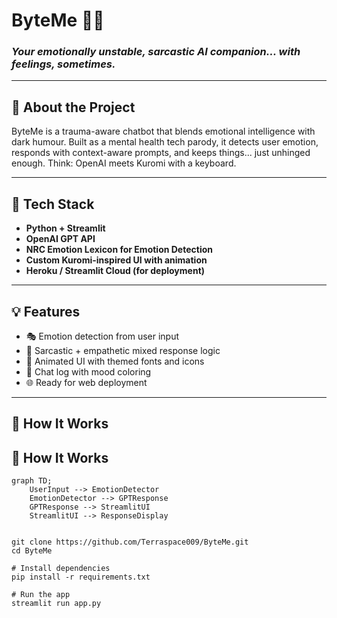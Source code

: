 # ByteMe 🤖💔  
### *Your emotionally unstable, sarcastic AI companion... with feelings, sometimes.*

---

## 🧠 About the Project

ByteMe is a trauma-aware chatbot that blends emotional intelligence with dark humour. Built as a mental health tech parody, it detects user emotion, responds with context-aware prompts, and keeps things... just unhinged enough. Think: OpenAI meets Kuromi with a keyboard.

---

## 🧰 Tech Stack

- **Python + Streamlit**  
- **OpenAI GPT API**  
- **NRC Emotion Lexicon for Emotion Detection**  
- **Custom Kuromi-inspired UI with animation**  
- **Heroku / Streamlit Cloud (for deployment)**

---

## 💡 Features

- 🎭 Emotion detection from user input  
- 🤬 Sarcastic + empathetic mixed response logic  
- 🎨 Animated UI with themed fonts and icons  
- 🧵 Chat log with mood coloring  
- 🌐 Ready for web deployment

---

## 🧩 How It Works

## 🧩 How It Works

```mermaid
graph TD;
    UserInput --> EmotionDetector
    EmotionDetector --> GPTResponse
    GPTResponse --> StreamlitUI
    StreamlitUI --> ResponseDisplay


git clone https://github.com/Terraspace009/ByteMe.git
cd ByteMe

# Install dependencies
pip install -r requirements.txt

# Run the app
streamlit run app.py
